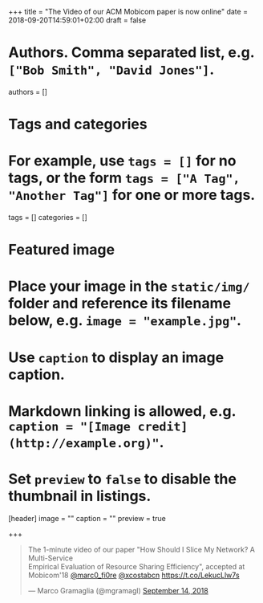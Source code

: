 +++
title = "The Video of our ACM Mobicom paper is now online"
date = 2018-09-20T14:59:01+02:00
draft = false

# Authors. Comma separated list, e.g. `["Bob Smith", "David Jones"]`.
authors = []

# Tags and categories
# For example, use `tags = []` for no tags, or the form `tags = ["A Tag", "Another Tag"]` for one or more tags.
tags = []
categories = []

# Featured image
# Place your image in the `static/img/` folder and reference its filename below, e.g. `image = "example.jpg"`.
# Use `caption` to display an image caption.
#   Markdown linking is allowed, e.g. `caption = "[Image credit](http://example.org)"`.
# Set `preview` to `false` to disable the thumbnail in listings.
[header]
image = ""
caption = ""
preview = true

+++



<div class="center">

<blockquote class="twitter-tweet" data-lang="en"><p lang="en" dir="ltr">The 1-minute video of our paper &quot;How Should I Slice My Network? A Multi-Service<br>Empirical Evaluation of Resource Sharing Efficiency&quot;, accepted at Mobicom&#39;18 <a href="https://twitter.com/marc0_fi0re?ref_src=twsrc%5Etfw">@marc0_fi0re</a> <a href="https://twitter.com/xcostabcn?ref_src=twsrc%5Etfw">@xcostabcn</a>   <a href="https://t.co/LekucLlw7s">https://t.co/LekucLlw7s</a></p>&mdash; Marco Gramaglia (@mgramagl) <a href="https://twitter.com/mgramagl/status/1040541242998878209?ref_src=twsrc%5Etfw">September 14, 2018</a></blockquote>
<script async src="https://platform.twitter.com/widgets.js" charset="utf-8"></script>


</div>



